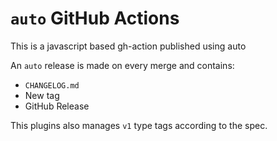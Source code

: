 # `auto` GitHub Actions

This is a javascript based gh-action published using auto

An `auto` release is made on every merge and contains:

- `CHANGELOG.md`
- New tag
- GitHub Release

This plugins also manages `v1` type tags according to the spec.
  